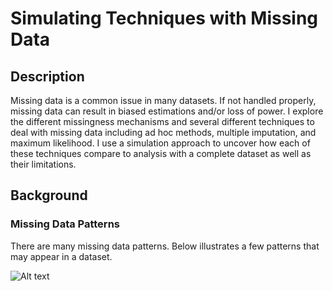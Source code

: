 # Simulating Techniques with Missing Data

## Description
Missing data is a common issue in many datasets. If not handled properly, missing data can result in biased estimations and/or loss of power. I explore the different missingness mechanisms and several different techniques to deal with missing data including ad hoc methods, multiple imputation, and maximum likelihood. I use a simulation approach to uncover how each of these techniques compare to analysis with a complete dataset as well as their limitations. 

## Background

### Missing Data Patterns
There are many missing data patterns.  Below illustrates a few patterns that may appear in a dataset.

![Alt text](relative/path/to/MDPattern.jpg?raw=true "Title")
